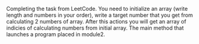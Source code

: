 Completing the task from LeetCode. 
You need to initialize an array (write length and numbers in your order), write a target number that you get from calculating 2 numbers of array.
After this actions you will get an array of indicies of calculating numbers from initial array. The main method that launches a program placed in module2.
